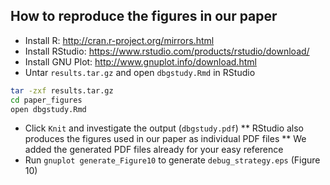 ## How to reproduce the figures in our paper
* Install R: http://cran.r-project.org/mirrors.html
* Install RStudio: https://www.rstudio.com/products/rstudio/download/
* Install GNU Plot: http://www.gnuplot.info/download.html
* Untar `results.tar.gz` and open `dbgstudy.Rmd` in RStudio
```bash
tar -zxf results.tar.gz
cd paper_figures
open dbgstudy.Rmd
```
* Click `Knit` and investigate the output (`dbgstudy.pdf`)
** RStudio also produces the figures used in our paper as individual PDF files
** We added the generated PDF files already for your easy reference
* Run `gnuplot generate_Figure10` to generate `debug_strategy.eps` (Figure 10)
